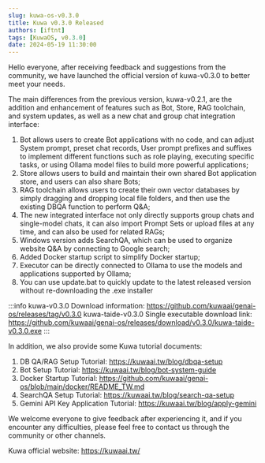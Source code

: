 ```yaml
---
slug: kuwa-os-v0.3.0
title: Kuwa v0.3.0 Released
authors: [iftnt]
tags: [KuwaOS, v0.3.0]
date: 2024-05-19 11:30:00
---
```


Hello everyone, after receiving feedback and suggestions from the community, we have launched the official version of kuwa-v0.3.0 to better meet your needs.

The main differences from the previous version, kuwa-v0.2.1, are the addition and enhancement of features such as Bot, Store, RAG toolchain, and system updates, as well as a new chat and group chat integration interface:

1. Bot allows users to create Bot applications with no code, and can adjust System prompt, preset chat records, User prompt prefixes and suffixes to implement different functions such as role playing, executing specific tasks, or using Ollama model files to build more powerful applications;
2. Store allows users to build and maintain their own shared Bot application store, and users can also share Bots;
3. RAG toolchain allows users to create their own vector databases by simply dragging and dropping local file folders, and then use the existing DBQA function to perform Q&A;
4. The new integrated interface not only directly supports group chats and single-model chats, it can also import Prompt Sets or upload files at any time, and can also be used for related RAGs;
5. Windows version adds SearchQA, which can be used to organize website Q&A by connecting to Google search;
6. Added Docker startup script to simplify Docker startup;
7. Executor can be directly connected to Ollama to use the models and applications supported by Ollama;
8. You can use update.bat to quickly update to the latest released version without re-downloading the .exe installer

:::info
kuwa-v0.3.0 Download information: https://github.com/kuwaai/genai-os/releases/tag/v0.3.0
kuwa-taide-v0.3.0 Single executable download link: https://github.com/kuwaai/genai-os/releases/download/v0.3.0/kuwa-taide-v0.3.0.exe
:::

<!-- truncate -->

In addition, we also provide some Kuwa tutorial documents:

1. DB QA/RAG Setup Tutorial: https://kuwaai.tw/blog/dbqa-setup
2. Bot Setup Tutorial: https://kuwaai.tw/blog/bot-system-guide
3. Docker Startup Tutorial: https://github.com/kuwaai/genai-os/blob/main/docker/README_TW.md
4. SearchQA Setup Tutorial: https://kuwaai.tw/blog/search-qa-setup
5. Gemini API Key Application Tutorial: https://kuwaai.tw/blog/apply-gemini

We welcome everyone to give feedback after experiencing it, and if you encounter any difficulties, please feel free to contact us through the community or other channels.

Kuwa official website: https://kuwaai.tw/